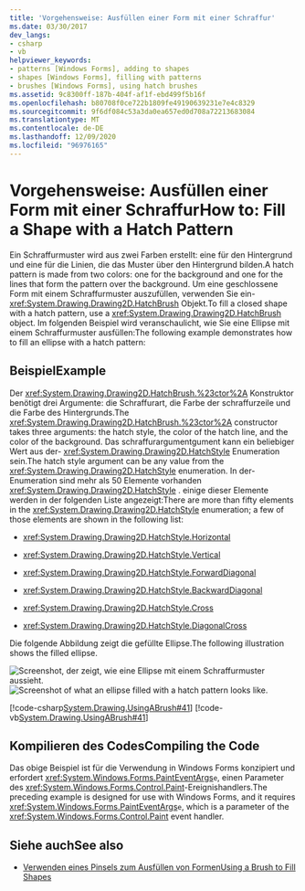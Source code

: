 ```yaml
---
title: 'Vorgehensweise: Ausfüllen einer Form mit einer Schraffur'
ms.date: 03/30/2017
dev_langs:
- csharp
- vb
helpviewer_keywords:
- patterns [Windows Forms], adding to shapes
- shapes [Windows Forms], filling with patterns
- brushes [Windows Forms], using hatch brushes
ms.assetid: 9c8300ff-187b-404f-af1f-ebd499f5b16f
ms.openlocfilehash: b80708f0ce722b1809fe49190639231e7e4c8329
ms.sourcegitcommit: 9f6df084c53a3da0ea657ed0d708a72213683084
ms.translationtype: MT
ms.contentlocale: de-DE
ms.lasthandoff: 12/09/2020
ms.locfileid: "96976165"
---
```

# <a name="how-to-fill-a-shape-with-a-hatch-pattern"></a><span data-ttu-id="a22e6-102">Vorgehensweise: Ausfüllen einer Form mit einer Schraffur</span><span class="sxs-lookup"><span data-stu-id="a22e6-102">How to: Fill a Shape with a Hatch Pattern</span></span>
<span data-ttu-id="a22e6-103">Ein Schraffurmuster wird aus zwei Farben erstellt: eine für den Hintergrund und eine für die Linien, die das Muster über den Hintergrund bilden.</span><span class="sxs-lookup"><span data-stu-id="a22e6-103">A hatch pattern is made from two colors: one for the background and one for the lines that form the pattern over the background.</span></span> <span data-ttu-id="a22e6-104">Um eine geschlossene Form mit einem Schraffurmuster auszufüllen, verwenden Sie ein- <xref:System.Drawing.Drawing2D.HatchBrush> Objekt.</span><span class="sxs-lookup"><span data-stu-id="a22e6-104">To fill a closed shape with a hatch pattern, use a <xref:System.Drawing.Drawing2D.HatchBrush> object.</span></span> <span data-ttu-id="a22e6-105">Im folgenden Beispiel wird veranschaulicht, wie Sie eine Ellipse mit einem Schraffurmuster ausfüllen:</span><span class="sxs-lookup"><span data-stu-id="a22e6-105">The following example demonstrates how to fill an ellipse with a hatch pattern:</span></span>  
  
## <a name="example"></a><span data-ttu-id="a22e6-106">Beispiel</span><span class="sxs-lookup"><span data-stu-id="a22e6-106">Example</span></span>  
 <span data-ttu-id="a22e6-107">Der <xref:System.Drawing.Drawing2D.HatchBrush.%23ctor%2A> Konstruktor benötigt drei Argumente: die Schraffurart, die Farbe der schraffurzeile und die Farbe des Hintergrunds.</span><span class="sxs-lookup"><span data-stu-id="a22e6-107">The <xref:System.Drawing.Drawing2D.HatchBrush.%23ctor%2A> constructor takes three arguments: the hatch style, the color of the hatch line, and the color of the background.</span></span> <span data-ttu-id="a22e6-108">Das schraffurargumentgument kann ein beliebiger Wert aus der- <xref:System.Drawing.Drawing2D.HatchStyle> Enumeration sein.</span><span class="sxs-lookup"><span data-stu-id="a22e6-108">The hatch style argument can be any value from the <xref:System.Drawing.Drawing2D.HatchStyle> enumeration.</span></span> <span data-ttu-id="a22e6-109">In der-Enumeration sind mehr als 50 Elemente vorhanden <xref:System.Drawing.Drawing2D.HatchStyle> . einige dieser Elemente werden in der folgenden Liste angezeigt:</span><span class="sxs-lookup"><span data-stu-id="a22e6-109">There are more than fifty elements in the <xref:System.Drawing.Drawing2D.HatchStyle> enumeration; a few of those elements are shown in the following list:</span></span>  
  
- <xref:System.Drawing.Drawing2D.HatchStyle.Horizontal>  
  
- <xref:System.Drawing.Drawing2D.HatchStyle.Vertical>  
  
- <xref:System.Drawing.Drawing2D.HatchStyle.ForwardDiagonal>  
  
- <xref:System.Drawing.Drawing2D.HatchStyle.BackwardDiagonal>  
  
- <xref:System.Drawing.Drawing2D.HatchStyle.Cross>  
  
- <xref:System.Drawing.Drawing2D.HatchStyle.DiagonalCross>  
  
 <span data-ttu-id="a22e6-110">Die folgende Abbildung zeigt die gefüllte Ellipse.</span><span class="sxs-lookup"><span data-stu-id="a22e6-110">The following illustration shows the filled ellipse.</span></span>  
  
  <span data-ttu-id="a22e6-111">![Screenshot, der zeigt, wie eine Ellipse mit einem Schraffurmuster aussieht.](./media/how-to-fill-a-shape-with-a-hatch-pattern/ellipse-filled-hatch.png "hatch1")</span><span class="sxs-lookup"><span data-stu-id="a22e6-111">![Screenshot of what an ellipse filled with a hatch pattern looks like.](./media/how-to-fill-a-shape-with-a-hatch-pattern/ellipse-filled-hatch.png "hatch1")</span></span>
  
 [!code-csharp[System.Drawing.UsingABrush#41](~/samples/snippets/csharp/VS_Snippets_Winforms/System.Drawing.UsingABrush/CS/Class1.cs#41)]
 [!code-vb[System.Drawing.UsingABrush#41](~/samples/snippets/visualbasic/VS_Snippets_Winforms/System.Drawing.UsingABrush/VB/Class1.vb#41)]  
  
## <a name="compiling-the-code"></a><span data-ttu-id="a22e6-112">Kompilieren des Codes</span><span class="sxs-lookup"><span data-stu-id="a22e6-112">Compiling the Code</span></span>  
 <span data-ttu-id="a22e6-113">Das obige Beispiel ist für die Verwendung in Windows Forms konzipiert und erfordert <xref:System.Windows.Forms.PaintEventArgs>`e`, einen Parameter des <xref:System.Windows.Forms.Control.Paint>-Ereignishandlers.</span><span class="sxs-lookup"><span data-stu-id="a22e6-113">The preceding example is designed for use with Windows Forms, and it requires <xref:System.Windows.Forms.PaintEventArgs>`e`, which is a parameter of the <xref:System.Windows.Forms.Control.Paint> event handler.</span></span>  
  
## <a name="see-also"></a><span data-ttu-id="a22e6-114">Siehe auch</span><span class="sxs-lookup"><span data-stu-id="a22e6-114">See also</span></span>

- [<span data-ttu-id="a22e6-115">Verwenden eines Pinsels zum Ausfüllen von Formen</span><span class="sxs-lookup"><span data-stu-id="a22e6-115">Using a Brush to Fill Shapes</span></span>](using-a-brush-to-fill-shapes.md)
